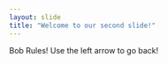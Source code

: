 ```yaml
---
layout: slide
title: "Welcome to our second slide!"
---
```

Bob Rules!
Use the left arrow to go back!
